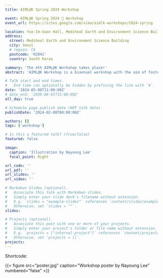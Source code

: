 ```yaml
---
title: AIML@K Spring 2024 Workshop

event: AIML@K Spring 2024 🌱 Workshop
event_url: https://sites.google.com/view/aimlk-workshops/2024-spring

location: Yoo-Im-Soon Hall, Mediheal Earth and Environment Science Building
address:
  street: Mediheal Earth and Environment Science Building
  city: Seoul
  # region: CA
  postcode: '02841'
  country: South Korea

summary: 'The 4th AIML@K Workshop takes place!'
abstract: 'AIML@K Workshop is a biannual workshop with the aim of fostering graduate student research presentation and discussion. Undergraduates, postdoctoral researchers and faculty members are also welcome to the workshop. In this particular event, there is a special session where AIML@K and [Seismology Lab](https://seismology.korea.ac.kr/) showcase interdisciplinary AI research took place in College of Science, Korea University.'

# Talk start and end times.
#   End time can optionally be hidden by prefixing the line with `#`.
date: '2024-03-08T11:00:00Z'
# date_end: '2030-06-01T15:00:00Z'
all_day: true

# Schedule page publish date (NOT talk date).
publishDate: '2024-02-08T00:00:00Z'

authors: []
tags: ['workshop']

# Is this a featured talk? (true/false)
featured: false

image:
  caption: 'Illustration by Nayoung Lee'
  focal_point: Right

url_code: ''
url_pdf: ''
url_slides: ''
url_video: ''

# Markdown Slides (optional).
#   Associate this talk with Markdown slides.
#   Simply enter your slide deck's filename without extension.
#   E.g. `slides = "example-slides"` references `content/slides/example-slides.md`.
#   Otherwise, set `slides = ""`.
slides:

# Projects (optional).
#   Associate this post with one or more of your projects.
#   Simply enter your project's folder or file name without extension.
#   E.g. `projects = ["internal-project"]` references `content/project/deep-learning/index.md`.
#   Otherwise, set `projects = []`.
projects:
---
```


Shortcode:

{{< figure src="poster.jpg" caption="Workshop poster by Nayoung Lee" numbered="false" >}}

<!-- 
Slides can be added in a few ways:

- **Create** slides using Wowchemy's [_Slides_](https://docs.hugoblox.com/managing-content/#create-slides) feature and link using `slides` parameter in the front matter of the talk file
- **Upload** an existing slide deck to `static/` and link using `url_slides` parameter in the front matter of the talk file
- **Embed** your slides (e.g. Google Slides) or presentation video on this page using [shortcodes](https://docs.hugoblox.com/writing-markdown-latex/).

Further event details, including page elements such as image galleries, can be added to the body of this page. -->
